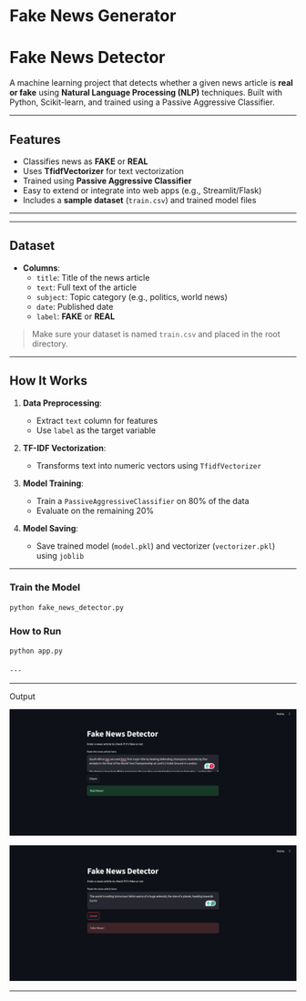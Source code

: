 # Fake News Generator
# Fake News Detector 

A machine learning project that detects whether a given news article is **real or fake** using **Natural Language Processing (NLP)** techniques. Built with Python, Scikit-learn, and trained using a Passive Aggressive Classifier.

---

## Features

- Classifies news as **FAKE** or **REAL**
- Uses **TfidfVectorizer** for text vectorization
- Trained using **Passive Aggressive Classifier**
- Easy to extend or integrate into web apps (e.g., Streamlit/Flask)
- Includes a **sample dataset** (`train.csv`) and trained model files

---


---

## Dataset

- **Columns**:
  - `title`: Title of the news article
  - `text`: Full text of the article
  - `subject`: Topic category (e.g., politics, world news)
  - `date`: Published date
  - `label`: **FAKE** or **REAL**

> Make sure your dataset is named `train.csv` and placed in the root directory.

---

## How It Works

1. **Data Preprocessing**:
   - Extract `text` column for features
   - Use `label` as the target variable

2. **TF-IDF Vectorization**:
   - Transforms text into numeric vectors using `TfidfVectorizer`

3. **Model Training**:
   - Train a `PassiveAggressiveClassifier` on 80% of the data
   - Evaluate on the remaining 20%

4. **Model Saving**:
   - Save trained model (`model.pkl`) and vectorizer (`vectorizer.pkl`) using `joblib`

---


### Train the Model

```bash
python fake_news_detector.py

```

### How to Run
```bash
python app.py

---
```

---

Output

![True](True.png)

![Fake News Detector Screenshot](Fake.png)

---




